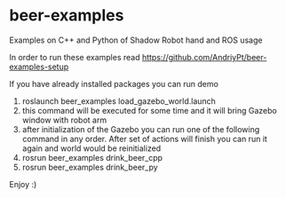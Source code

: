 # beer-examples
Examples on C++ and Python of Shadow Robot hand and ROS usage

In order to run these examples read https://github.com/AndriyPt/beer-examples-setup 

If you have already installed packages you can run demo

1. roslaunch beer_examples load_gazebo_world.launch
2. this command will be executed for some time and it will bring Gazebo window with robot arm
3. after initialization of the Gazebo you can run one of the following command in any order. After set of actions will finish you can run it again and world would be reinitialized
4. rosrun beer_examples drink_beer_cpp
5. rosrun beer_examples drink_beer_py
 
Enjoy :)
